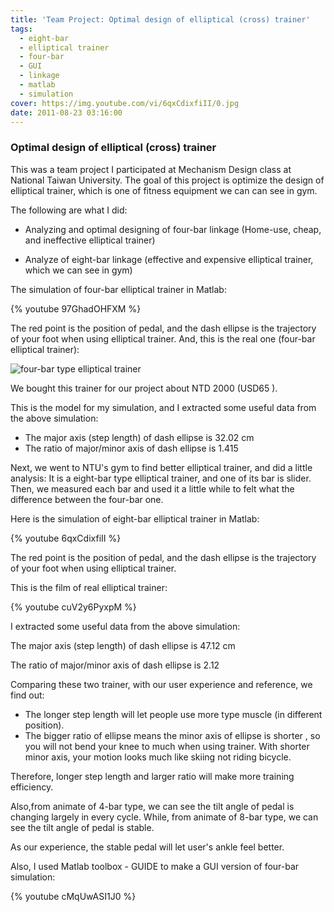 ```yaml
---
title: 'Team Project: Optimal design of elliptical (cross) trainer'
tags:
  - eight-bar
  - elliptical trainer
  - four-bar
  - GUI
  - linkage
  - matlab
  - simulation
cover: https://img.youtube.com/vi/6qxCdixfiII/0.jpg
date: 2011-08-23 03:16:00
---
```


### Optimal design of elliptical (cross) trainer

This was a team project I participated at Mechanism Design class at National Taiwan University. The goal of this project is optimize the design of elliptical trainer, which is one of fitness equipment we can can see in gym.

The following are what I did:  

* Analyzing and optimal designing of four-bar linkage (Home-use, cheap, and ineffective elliptical trainer)

* Analyze of eight-bar linkage (effective and expensive elliptical trainer, which we can see in gym)





The simulation of four-bar elliptical trainer in Matlab:

{% youtube 97GhadOHFXM %}

The red point is the position of pedal, and the dash ellipse is the trajectory of your foot when using elliptical trainer.
And, this is the real one (four-bar elliptical trainer):

![four-bar type elliptical trainer](https://2.bp.blogspot.com/-C9qTIAVJMA0/TlPdbCjNz3I/AAAAAAAAAQQ/wdM8SXcOQOc/s400/fourBar1.jpg)

We bought this trainer for our project about NTD 2000 (USD65 ).

This is the model for my simulation, and I extracted some useful data from the above simulation:

- The major axis (step length) of dash ellipse is 32.02 cm
- The ratio of major/minor axis of dash ellipse is 1.415 




Next, we went to NTU's gym to find better elliptical trainer, and did a little analysis:
It is a eight-bar type elliptical trainer, and one of its bar is slider. Then, we measured each bar and used it a little while to felt what the difference between the four-bar one. 

Here is  the simulation of eight-bar elliptical trainer in Matlab:

{% youtube 6qxCdixfiII %}



The red point is the position of pedal, and the dash ellipse is the trajectory of your foot when using elliptical trainer.

This is the film of real elliptical trainer:

{% youtube cuV2y6PyxpM %}



I extracted some useful data from the above simulation:

The major axis (step length) of dash ellipse is 47.12 cm

The ratio of major/minor axis of dash ellipse is 2.12

Comparing these two trainer, with our user experience and reference, we find out:

- The longer step length will let people use more type muscle (in different position).
- The bigger ratio of ellipse means the minor axis of ellipse is shorter , so you will not bend your knee to much when using trainer. With shorter minor axis, your motion looks much like skiing not riding bicycle.  



Therefore, longer step length and larger ratio will make more training efficiency. 

Also,from animate of 4-bar type, we can see the tilt angle of pedal is changing largely in every cycle. While, from animate of 8-bar type, we can see the tilt angle of pedal is stable.

As our experience, the stable pedal will let user's ankle feel better.



Also, I used Matlab toolbox - GUIDE to make a GUI version of four-bar simulation:

{% youtube cMqUwASI1J0 %}



<!-- more -->
